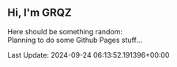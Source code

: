 ## Hi, I'm GRQZ
Here should be something random:  
Planning to do some Github Pages stuff...


Last Update: 2024-09-24 06:13:52.191396+00:00
